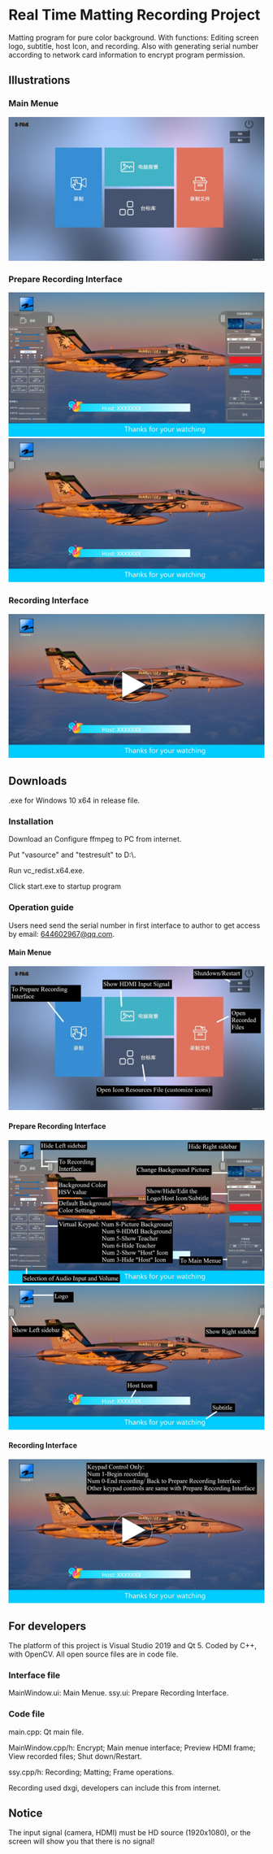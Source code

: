 # Real Time Matting Recording Project
Matting program for pure color background. With functions: Editing screen logo, subtitle, host Icon, and recording. Also with generating serial number according to network card information to encrypt program permission.
## Illustrations
### Main Menue
![image](https://github.com/shunqiliu/Real-time-matting-recording-project/blob/master/illustration/Main%20menue.jpg)
### Prepare Recording Interface
![image](https://github.com/shunqiliu/Real-time-matting-recording-project/blob/master/illustration/Prepare%20Recording%20Interface-1.jpg)
![image](https://github.com/shunqiliu/Real-time-matting-recording-project/blob/master/illustration/Prepare%20Recording%20Interface-2.jpg)
### Recording Interface
![image](https://github.com/shunqiliu/Real-time-matting-recording-project/blob/master/illustration/Recording%20Interface.jpg)
## Downloads
.exe for Windows 10 x64 in release file.
### Installation
Download an Configure ffmpeg to PC from internet.

Put "vasource" and "testresult" to D:\\.

Run vc_redist.x64.exe.

Click start.exe to startup program
### Operation guide
Users need send the serial number in first interface to author to get access by email: 644602967@qq.com.
#### Main Menue
![image](https://github.com/shunqiliu/Real-time-matting-recording-project/blob/master/illustration/mm.jpg)
#### Prepare Recording Interface
![image](https://github.com/shunqiliu/Real-time-matting-recording-project/blob/master/illustration/pr.jpg)
![image](https://github.com/shunqiliu/Real-time-matting-recording-project/blob/master/illustration/pr2.jpg)
#### Recording Interface
![image](https://github.com/shunqiliu/Real-time-matting-recording-project/blob/master/illustration/r.jpg)
## For developers
The platform of this project is Visual Studio 2019 and Qt 5. Coded by C++, with OpenCV. All open source files are in code file.
### Interface file
MainWindow.ui: Main Menue.
ssy.ui: Prepare Recording Interface.
### Code file
main.cpp: Qt main file.

MainWindow.cpp/h:  Encrypt; Main menue interface; Preview HDMI frame; View recorded files; Shut down/Restart.

ssy.cpp/h: Recording; Matting; Frame operations.

Recording used dxgi, developers can include this from internet.

## Notice
The input signal (camera, HDMI) must be HD source (1920x1080), or the screen will show you that there is no signal!
